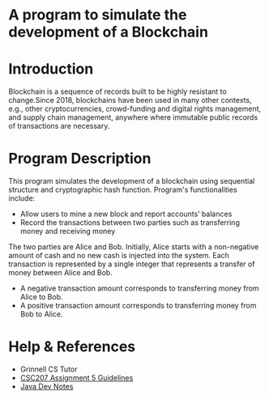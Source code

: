 # A program to simulate the development of a Blockchain

# Introduction

  Blockchain is a sequence of records built to be highly resistant to change.Since 2018, blockchains have been used in many other contexts, e.g., other cryptocurrencies, crowd-funding and digital rights management, and supply chain management, anywhere where immutable public records of transactions are necessary.

# Program Description

This program simulates the development of a blockchain using sequential structure and cryptographic hash function. Program's functionalities include: 
   * Allow users to mine a new block and report accounts’ balances
   * Record the transactions between two parties such as transferring money and receiving money 
 
The two parties are Alice and Bob. Initially, Alice starts with a non-negative amount of cash and no new cash is injected into the system. Each transaction is represented by a single integer that represents a transfer of money between Alice and Bob.
   * A negative transaction amount corresponds to transferring money from Alice to Bob.
   * A positive transaction amount corresponds to transferring money from Bob to Alice.

# Help & References
* Grinnell CS Tutor 
* [CSC207 Assignment 5 Guidelines](https://www.cs.grinnell.edu/~rebelsky/Courses/CSC207/2019S/02/assignments/assignment05.html)
* [Java Dev Notes](http://javadevnotes.com/java-long-to-string-examples)



